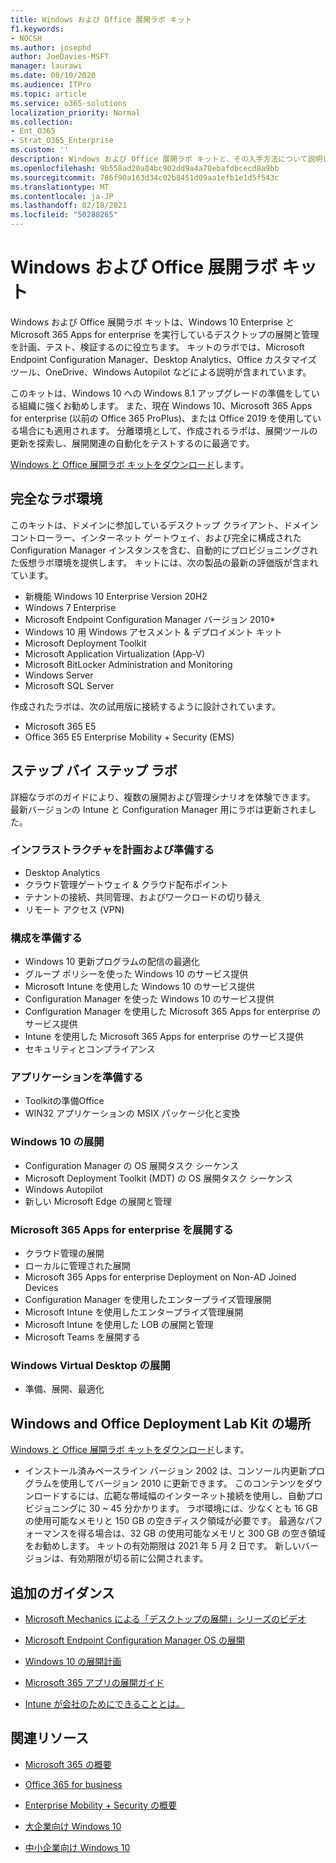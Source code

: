 ```yaml
---
title: Windows および Office 展開ラボ キット
f1.keywords:
- NOCSH
ms.author: josephd
author: JoeDavies-MSFT
manager: laurawi
ms.date: 08/10/2020
ms.audience: ITPro
ms.topic: article
ms.service: o365-solutions
localization_priority: Normal
ms.collection:
- Ent_O365
- Strat_O365_Enterprise
ms.custom: ''
description: Windows および Office 展開ラボ キットと、その入手方法について説明します。
ms.openlocfilehash: 9b558ad20a84bc902dd9a4a78ebafdbcecd8a9bb
ms.sourcegitcommit: 786f90a163d34c02b8451d09aa1efb1e1d5f543c
ms.translationtype: MT
ms.contentlocale: ja-JP
ms.lasthandoff: 02/18/2021
ms.locfileid: "50288265"
---
```

# <a name="windows-and-office-deployment-lab-kit"></a>Windows および Office 展開ラボ キット

Windows および Office 展開ラボ キットは、Windows 10 Enterprise と Microsoft 365 Apps for enterprise を実行しているデスクトップの展開と管理を計画、テスト、検証するのに役立ちます。 キットのラボでは、Microsoft Endpoint Configuration Manager、Desktop Analytics、Office カスタマイズ ツール、OneDrive、Windows Autopilot などによる説明が含まれています。

このキットは、Windows 10 への Windows 8.1 アップグレードの準備をしている組織に強くお勧めします。 また、現在 Windows 10、Microsoft 365 Apps for enterprise (以前の Office 365 ProPlus)、または Office 2019 を使用している場合にも適用されます。 分離環境として、作成されるラボは、展開ツールの更新を探索し、展開関連の自動化をテストするのに最適です。

[Windows と Office 展開ラボ キットをダウンロード](https://www.microsoft.com/evalcenter/evaluate-lab-kit)します。

## <a name="a-complete-lab-environment"></a>完全なラボ環境

このキットは、ドメインに参加しているデスクトップ クライアント、ドメイン コントローラー、インターネット ゲートウェイ、および完全に構成された Configuration Manager インスタンスを含む、自動的にプロビジョニングされた仮想ラボ環境を提供します。 キットには、次の製品の最新の評価版が含まれています。

  - 新機能 Windows 10 Enterprise Version 20H2
  - Windows 7 Enterprise
  - Microsoft Endpoint Configuration Manager バージョン 2010*
  - Windows 10 用 Windows アセスメント & デプロイメント キット
  - Microsoft Deployment Toolkit
  - Microsoft Application Virtualization (App-V)
  - Microsoft BitLocker Administration and Monitoring 
  - Windows Server 
  - Microsoft SQL Server 

作成されたラボは、次の試用版に接続するように設計されています。 

  - Microsoft 365 E5
  - Office 365 E5 Enterprise Mobility + Security (EMS)

## <a name="step-by-step-labs"></a>ステップ バイ ステップ ラボ

詳細なラボのガイドにより、複数の展開および管理シナリオを体験できます。 最新バージョンの Intune と Configuration Manager 用にラボは更新されました。 

### <a name="plan-and-prepare-infrastructure"></a>インフラストラクチャを計画および準備する 
- Desktop Analytics 
- クラウド管理ゲートウェイ & クラウド配布ポイント 
- テナントの接続、共同管理、およびワークロードの切り替え 
- リモート アクセス (VPN) 

### <a name="prepare-configuration"></a>構成を準備する   

- Windows 10 更新プログラムの配信の最適化   
- グループ ポリシーを使った Windows 10 のサービス提供
- Microsoft Intune を使用した Windows 10 のサービス提供   
- Configuration Manager を使った Windows 10 のサービス提供   
- Configuration Manager を使用した Microsoft 365 Apps for enterprise のサービス提供   
- Intune を使用した Microsoft 365 Apps for enterprise のサービス提供  
- セキュリティとコンプライアンス   

### <a name="prepare-applications"></a>アプリケーションを準備する    

- Toolkitの準備Office  
- WIN32 アプリケーションの MSIX パッケージ化と変換   

### <a name="deploy-windows-10"></a>Windows 10 の展開   

- Configuration Manager の OS 展開タスク シーケンス
- Microsoft Deployment Toolkit (MDT) の OS 展開タスク シーケンス
- Windows Autopilot
- 新しい Microsoft Edge の展開と管理  

### <a name="deploy-microsoft-365-apps-for-enterprise"></a>Microsoft 365 Apps for enterprise を展開する    

- クラウド管理の展開  
- ローカルに管理された展開    
- Microsoft 365 Apps for enterprise Deployment on Non-AD Joined Devices 
- Configuration Manager を使用したエンタープライズ管理展開
- Microsoft Intune を使用したエンタープライズ管理展開  
- Microsoft Intune を使用した LOB の展開と管理
- Microsoft Teams を展開する

### <a name="deploy-windows-virtual-desktop"></a>Windows Virtual Desktop の展開  

- 準備、展開、最適化
 
## <a name="where-to-find-the-windows-and-office-deployment-lab-kit"></a>Windows and Office Deployment Lab Kit の場所

[Windows と Office 展開ラボ キットをダウンロード](https://www.microsoft.com/evalcenter/evaluate-lab-kit)します。

* インストール済みベースライン バージョン 2002 は、コンソール内更新プログラムを使用してバージョン 2010 に更新できます。 このコンテンツをダウンロードするには、広範な帯域幅のインターネット接続を使用し、自動プロビジョニングに 30 ~ 45 分かかります。 ラボ環境には、少なくとも 16 GB の使用可能なメモリと 150 GB の空きディスク領域が必要です。 最適なパフォーマンスを得る場合は、32 GB の使用可能なメモリと 300 GB の空き領域をお勧めします。 キットの有効期限は 2021 年 5 月 2 日です。 新しいバージョンは、有効期限が切る前に公開されます。

## <a name="additional-guidance"></a>追加のガイダンス

  - [Microsoft Mechanics による「デスクトップの展開」シリーズのビデオ](https://www.aka.ms/watchhowtoshift)

  - [Microsoft Endpoint Configuration Manager OS の展開](https://docs.microsoft.com/mem/configmgr/osd/understand/introduction-to-operating-system-deployment)

  - [Windows 10 の展開計画](https://docs.microsoft.com/windows/deployment/planning/index)

  - [Microsoft 365 アプリの展開ガイド](https://docs.microsoft.com/deployoffice/deployment-guide-microsoft-365-apps)

  - [Intune が会社のためにできることとは。](https://docs.microsoft.com/intune/get-started-evaluation)

## <a name="related-resources"></a>関連リソース

  - [Microsoft 365 の概要](https://www.microsoft.com/microsoft-365/default.aspx)

  - [Office 365 for business](https://products.office.com/business/office)

  - [Enterprise Mobility + Security の概要](https://www.microsoft.com/cloud-platform/enterprise-mobility-security)

  - [大企業向け Windows 10](https://www.microsoft.com/WindowsForBusiness/windows-for-enterprise)

  - [中小企業向け Windows 10](https://www.microsoft.com/WindowsForBusiness/windows-for-small-business)

